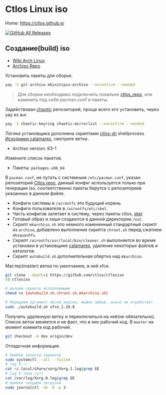 # Ctlos Linux iso

Home: https://ctlos.github.io

[![GitHub All Releases](https://img.shields.io/github/downloads/ctlos/ctlosiso/total.svg)](https://ctlos.github.io/get)

## Создание(build) iso

- [Wiki Arch Linux](https://wiki.archlinux.org/index.php/archiso)
- [Archiso Repo](https://gitlab.archlinux.org/archlinux/archiso)

Установить пакеты для сборки.

```bash
yay -S git archiso mkinitcpio-archiso --noconfirm --needed
```

> Для сборки необходимо подключить локально [ctlos_repo](https://ctlos.github.io/wiki/install/ctlos-repo/), или изменить под себя pacman.conf и пакеты.

Задействован [chaotic](https://aur.chaotic.cx/) репозиторий, проще всего его установить, через yay из aur.

```bash
yay -S chaotic-keyring chaotic-mirrorlist --noconfirm --needed
```

Логика установщика дополнена скриптами [ctlos-sh](https://github.com/ctlos/ctlos-sh) shellprocess. [Исходники calamares](https://github.com/ctlos/calamares), смотрите ветки.

- Archiso version: 63-1

Измените список пакетов.

- Пакеты: `packages.x86_64`

В `pacman.conf`, не путать с системным `/etc/pacman.conf`, указан репозиторий [Ctlos repo](https://github.com/ctlos/ctlos_repo/tree/master), данный конфиг используется только при генерации iso, соответственно пакеты берутся с репозиториев указанных в данном файле.

- Конфиги системы в `/airootfs` это будущий корень.
- Конфиги пользователя в `/airootfs/etc/skel`.
- Часть конфигов залетает в систему, через пакеты ctlos, [skel](https://github.com/ctlos/skel)
- Готовый образ и хэши создаются в данной директории `/out`.
- Скрипт `mkarchiso.sh` это немного измененный стандартный скрипт из `archiso`, добавлено выполнение скрипта `chroot.sh` перед сжатием `mksquashfs`.
- Скрипт `/airootfs/usr/local/bin/cleaner.sh` выполняется во время установки в установщике [calamares](https://github.com/ctlos/calamares/blob/dev/src/modules/shellprocess/shellprocess.conf), удаление некоторых файлов и каталогов.
- Скрипт `autobuild.sh` дополнительная обертка над `mkarchiso`.

Мастер(master) ветка по умолчанию, в ней xfce.

```sh
git clone --depth=1 https://github.com/ctlos/ctlosiso
cd ctlosiso

# делаем скрипты исполняемыми
chmod +x {autobuild.sh,chroot.sh,mkarchiso.sh}

# Передаем аргумент de/wm_версия, можно любой, иначе не отработает.
sudo ./autobuild.sh xfce_1.10.0
```

Получить удаленную ветку и переключиться на неё(не обязательно). Список веток меняется и не факт, что в них рабочий код. В `master` на момент коммита код рабочий.

```bash
git checkout -b dev origin/dev
```

Отладочная информация.

```bash
# Ошибки запуска сервисов
sudo systemctl --all --failed
# log X ~/
cat ~/.local/share/xorg/Xorg.1.log|grep EE
# log X (или тут)
cat /var/log/Xorg.0.log|grep EE
# Ошибки текущей загрузки
sudo journalctl -xb -0 -p 3
```
